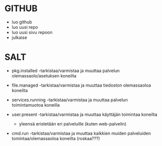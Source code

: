 # GITHUB
  - luo github
  - luo uusi repo
  - luo uusi sivu repoon
  - julkaise

# SALT

  - pkg.installed
    -tarkistaa/varmistaa ja muuttaa palvelun olemassaolo/asetuksen koneilta

  - file.managed
    -tarkistaa/varmistaa ja muuttaa tiedoston olemassaoloa koneilta

  - services.running
    -tarkistaa/varmistaa ja muuttaa palvelun toimintamuotoa koneilla

  - user.present
    -tarkistaa/varmistaa ja muuttaa käyttäjän toimintaa koneilta
    - yleensä eristetään eri palveluille (kuten web-palvelin)

  - cmd.run
    -tarkistaa/varmistaa ja muuttaa kaikkien muiden palveluiden tomintaa/olemassaoloa koneilta (roskaa???)

